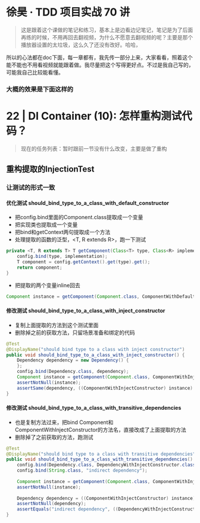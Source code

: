 # 徐昊 · TDD 项目实战 70 讲
> 这是跟着这个课做的笔记和练习，基本上是边看边记笔记，笔记是为了后面再练的时候，不用再回去翻视频，为什么不愿意去翻视频的呢？主要是那个播放器设置的太垃圾，这么久了还没有改好。哈哈，

所以的心法都在doc下面，每一章都有，我先传一部分上来，大家看看，照着这个能不能也不用看视频就能跟着做。我尽量把这个写得更好点。不过是我自己写的，可能我自己比较能看懂。

### 大概的效果是下面这样的

# 22 | DI Container (10): 怎样重构测试代码？

> 现在的任务列表：暂时跟前一节没有什么改变，主要是做了重构

## 重构提取的InjectionTest

### 让测试的形式一致

#### 优化测试 should_bind_type_to_a_class_with_default_constructor

- 把config.bind里面的Component.class提取成一个变量
- 把实现类也提取成一个变量
- 把bind和getContext两句提取成一个方法
- 处理提取的函数的泛型，<T, R extends R>，跑一下测试

```java
private <T, R extends T> T getComponent(Class<T> type, Class<R> implementation) {
    config.bind(type, implementation);
    T component = config.getContext().get(type).get();
    return component;
}
```

- 把提取的两个变量inline回去

```java
Component instance = getComponent(Component.class, ComponentWithDefaultConstructor.class);
```

#### 修改测试 should_bind_type_to_a_class_with_inject_constructor

- 复制上面提取的方法到这个测试里面
- 删除掉之前的获取方法，只留场景准备和绑定的代码

```java
@Test
@DisplayName("should bind type to a class with inject constructor")
public void should_bind_type_to_a_class_with_inject_constructor() {
    Dependency dependency = new Dependency() {
    };
    config.bind(Dependency.class, dependency);
    Component instance = getComponent(Component.class, ComponentWithInjectConstructor.class);
    assertNotNull(instance);
    assertSame(dependency, ((ComponentWithInjectConstructor) instance).getDependency());
}
```

#### 修改测试 should_bind_type_to_a_class_with_transitive_dependencies

- 也是复制方法过来，把bind Component和ComponentWithInjectConstructor的方法名，直接改成了上面提取的方法
- 删除掉了之前获取的方法，跑测试

```java
@Test
@DisplayName("should bind type to a class with transitive dependencies")
public void should_bind_type_to_a_class_with_transitive_dependencies() {
    config.bind(Dependency.class, DependencyWithInjectConstructor.class);
    config.bind(String.class, "indirect dependency");
                                                                                                        
    Component instance = getComponent(Component.class, ComponentWithInjectConstructor.class);
    assertNotNull(instance);
                                                                                                        
    Dependency dependency = ((ComponentWithInjectConstructor) instance).getDependency();
    assertNotNull(dependency);
    assertEquals("indirect dependency", ((DependencyWithInjectConstructor) dependency).getDependency());
}
```